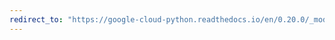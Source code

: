 ```yaml
---
redirect_to: "https://google-cloud-python.readthedocs.io/en/0.20.0/_modules/google/cloud/error_reporting/client.html"
---
```

